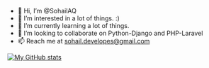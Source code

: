 - 👋 Hi, I’m @SohailAQ
- 👀 I’m interested in a lot of things. :)
- 🌱 I’m currently learning a lot of things.
- 💞️ I’m looking to collaborate on Python-Django and PHP-Laravel
- 📫 Reach me at sohail.developes@gmail.com


[![My GitHub stats](https://github-readme-stats.vercel.app/api?username=SohailAQ)](https://github.com/SohailAQ/github-readme-stats)


<!---
SohailAQ/SohailAQ is a ✨ special ✨ repository because its `README.md` (this file) appears on your GitHub profile.
You can click the Preview link to take a look at your changes.
--->
